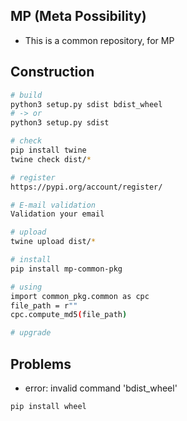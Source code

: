 ## MP (Meta Possibility)

* This is a common repository, for MP

## Construction

```bash
# build
python3 setup.py sdist bdist_wheel
# -> or
python3 setup.py sdist

# check 
pip install twine
twine check dist/*

# register
https://pypi.org/account/register/

# E-mail validation
Validation your email

# upload
twine upload dist/*

# install 
pip install mp-common-pkg

# using
import common_pkg.common as cpc
file_path = r""
cpc.compute_md5(file_path)

# upgrade 
```

## Problems

* error: invalid command 'bdist_wheel'

```bash
pip install wheel
```